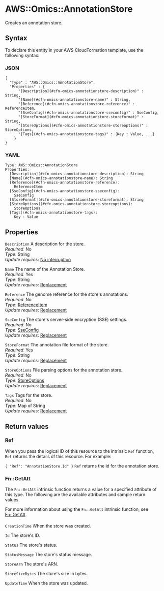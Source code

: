 # AWS::Omics::AnnotationStore<a name="aws-resource-omics-annotationstore"></a>

Creates an annotation store\.

## Syntax<a name="aws-resource-omics-annotationstore-syntax"></a>

To declare this entity in your AWS CloudFormation template, use the following syntax:

### JSON<a name="aws-resource-omics-annotationstore-syntax.json"></a>

```
{
  "Type" : "AWS::Omics::AnnotationStore",
  "Properties" : {
      "[Description](#cfn-omics-annotationstore-description)" : String,
      "[Name](#cfn-omics-annotationstore-name)" : String,
      "[Reference](#cfn-omics-annotationstore-reference)" : ReferenceItem,
      "[SseConfig](#cfn-omics-annotationstore-sseconfig)" : SseConfig,
      "[StoreFormat](#cfn-omics-annotationstore-storeformat)" : String,
      "[StoreOptions](#cfn-omics-annotationstore-storeoptions)" : StoreOptions,
      "[Tags](#cfn-omics-annotationstore-tags)" : {Key : Value, ...}
    }
}
```

### YAML<a name="aws-resource-omics-annotationstore-syntax.yaml"></a>

```
Type: AWS::Omics::AnnotationStore
Properties: 
  [Description](#cfn-omics-annotationstore-description): String
  [Name](#cfn-omics-annotationstore-name): String
  [Reference](#cfn-omics-annotationstore-reference): 
    ReferenceItem
  [SseConfig](#cfn-omics-annotationstore-sseconfig): 
    SseConfig
  [StoreFormat](#cfn-omics-annotationstore-storeformat): String
  [StoreOptions](#cfn-omics-annotationstore-storeoptions): 
    StoreOptions
  [Tags](#cfn-omics-annotationstore-tags): 
    Key : Value
```

## Properties<a name="aws-resource-omics-annotationstore-properties"></a>

`Description`  <a name="cfn-omics-annotationstore-description"></a>
A description for the store\.  
*Required*: No  
*Type*: String  
*Update requires*: [No interruption](https://docs.aws.amazon.com/AWSCloudFormation/latest/UserGuide/using-cfn-updating-stacks-update-behaviors.html#update-no-interrupt)

`Name`  <a name="cfn-omics-annotationstore-name"></a>
The name of the Annotation Store\.  
*Required*: Yes  
*Type*: String  
*Update requires*: [Replacement](https://docs.aws.amazon.com/AWSCloudFormation/latest/UserGuide/using-cfn-updating-stacks-update-behaviors.html#update-replacement)

`Reference`  <a name="cfn-omics-annotationstore-reference"></a>
The genome reference for the store's annotations\.  
*Required*: No  
*Type*: [ReferenceItem](aws-properties-omics-annotationstore-referenceitem.md)  
*Update requires*: [Replacement](https://docs.aws.amazon.com/AWSCloudFormation/latest/UserGuide/using-cfn-updating-stacks-update-behaviors.html#update-replacement)

`SseConfig`  <a name="cfn-omics-annotationstore-sseconfig"></a>
The store's server\-side encryption \(SSE\) settings\.  
*Required*: No  
*Type*: [SseConfig](aws-properties-omics-annotationstore-sseconfig.md)  
*Update requires*: [Replacement](https://docs.aws.amazon.com/AWSCloudFormation/latest/UserGuide/using-cfn-updating-stacks-update-behaviors.html#update-replacement)

`StoreFormat`  <a name="cfn-omics-annotationstore-storeformat"></a>
The annotation file format of the store\.  
*Required*: Yes  
*Type*: String  
*Update requires*: [Replacement](https://docs.aws.amazon.com/AWSCloudFormation/latest/UserGuide/using-cfn-updating-stacks-update-behaviors.html#update-replacement)

`StoreOptions`  <a name="cfn-omics-annotationstore-storeoptions"></a>
File parsing options for the annotation store\.  
*Required*: No  
*Type*: [StoreOptions](aws-properties-omics-annotationstore-storeoptions.md)  
*Update requires*: [Replacement](https://docs.aws.amazon.com/AWSCloudFormation/latest/UserGuide/using-cfn-updating-stacks-update-behaviors.html#update-replacement)

`Tags`  <a name="cfn-omics-annotationstore-tags"></a>
Tags for the store\.  
*Required*: No  
*Type*: Map of String  
*Update requires*: [Replacement](https://docs.aws.amazon.com/AWSCloudFormation/latest/UserGuide/using-cfn-updating-stacks-update-behaviors.html#update-replacement)

## Return values<a name="aws-resource-omics-annotationstore-return-values"></a>

### Ref<a name="aws-resource-omics-annotationstore-return-values-ref"></a>

When you pass the logical ID of this resource to the intrinsic `Ref` function, `Ref` returns the details of this resource\. For example:

 `{ "Ref": "AnnotationStore.Id" }` `Ref` returns the id for the annotation store\. 

### Fn::GetAtt<a name="aws-resource-omics-annotationstore-return-values-fn--getatt"></a>

The `Fn::GetAtt` intrinsic function returns a value for a specified attribute of this type\. The following are the available attributes and sample return values\.

For more information about using the `Fn::GetAtt` intrinsic function, see [Fn::GetAtt](https://docs.aws.amazon.com/AWSCloudFormation/latest/UserGuide/intrinsic-function-reference-getatt.html)\.

#### <a name="aws-resource-omics-annotationstore-return-values-fn--getatt-fn--getatt"></a>

`CreationTime`  <a name="CreationTime-fn::getatt"></a>
When the store was created\.

`Id`  <a name="Id-fn::getatt"></a>
The store's ID\.

`Status`  <a name="Status-fn::getatt"></a>
The store's status\.

`StatusMessage`  <a name="StatusMessage-fn::getatt"></a>
The store's status message\.

`StoreArn`  <a name="StoreArn-fn::getatt"></a>
The store's ARN\.

`StoreSizeBytes`  <a name="StoreSizeBytes-fn::getatt"></a>
The store's size in bytes\.

`UpdateTime`  <a name="UpdateTime-fn::getatt"></a>
When the store was updated\.